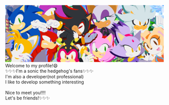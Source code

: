 <picture>
 <source media="(prefers-color-scheme: dark)" srcset="Sonic team.jpg">
 <source media="(prefers-color-scheme: light)" srcset="Sonic team.jpg">
 <img alt="Sonic" src="Sonic team.jpg">
</picture>
Welcome to my profile!😄</br>
✨✨✨I'm a sonic the hedgehog's fans✨✨✨</br>
I'm also a developer(not professional)</br>
I like to develop something interesting</br>
</br>
Nice to meet you!!!!</br>
Let's be friends!✨✨✨
<!--
**Frees-Ling/Frees-Ling** is a ✨ _special_ ✨ repository because its `README.md` (this file) appears on your GitHub profile.

Here are some ideas to get you started:

- 🔭 I’m currently working on ...
- 🌱 I’m currently learning ...
- 👯 I’m looking to collaborate on ...
- 🤔 I’m looking for help with ...
- 💬 Ask me about ...
- 📫 How to reach me: ...
- 😄 Pronouns: ...
- ⚡ Fun fact: ...
-->

